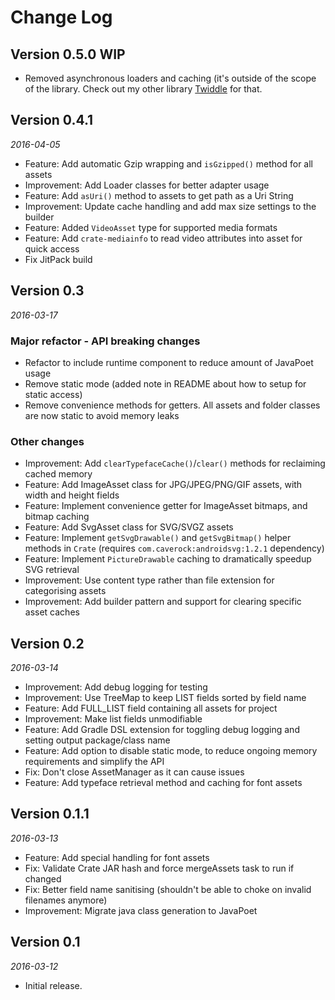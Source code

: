 Change Log
==========

## Version 0.5.0 WIP

 * Removed asynchronous loaders and caching (it's outside of the scope of the library. Check out my other library
   [Twiddle](https://github.com/oriley-me/twiddle) for that.

## Version 0.4.1

_2016-04-05_

 *  Feature: Add automatic Gzip wrapping and `isGzipped()` method for all assets
 *  Improvement: Add Loader classes for better adapter usage
 *  Feature: Add `asUri()` method to assets to get path as a Uri String
 *  Improvement: Update cache handling and add max size settings to the builder
 *  Feature: Added `VideoAsset` type for supported media formats
 *  Feature: Add `crate-mediainfo` to read video attributes into asset for quick access
 *  Fix JitPack build

## Version 0.3

_2016-03-17_

### Major refactor - API breaking changes

 *  Refactor to include runtime component to reduce amount of JavaPoet usage
 *  Remove static mode (added note in README about how to setup for static access)
 *  Remove convenience methods for getters. All assets and folder classes are now static to avoid memory leaks

### Other changes

 *  Improvement: Add `clearTypefaceCache()`/`clear()` methods for reclaiming cached memory
 *  Feature: Add ImageAsset class for JPG/JPEG/PNG/GIF assets, with width and height fields
 *  Feature: Implement convenience getter for ImageAsset bitmaps, and bitmap caching
 *  Feature: Add SvgAsset class for SVG/SVGZ assets
 *  Feature: Implement `getSvgDrawable()` and `getSvgBitmap()` helper methods in `Crate` (requires `com.caverock:androidsvg:1.2.1` dependency)
 *  Feature: Implement `PictureDrawable` caching to dramatically speedup SVG retrieval
 *  Improvement: Use content type rather than file extension for categorising assets
 *  Improvement: Add builder pattern and support for clearing specific asset caches


## Version 0.2

_2016-03-14_

 *  Improvement: Add debug logging for testing
 *  Improvement: Use TreeMap to keep LIST fields sorted by field name
 *  Feature: Add FULL_LIST field containing all assets for project
 *  Improvement: Make list fields unmodifiable
 *  Feature: Add Gradle DSL extension for toggling debug logging and setting output package/class name
 *  Feature: Add option to disable static mode, to reduce ongoing memory requirements and simplify the API
 *  Fix: Don't close AssetManager as it can cause issues
 *  Feature: Add typeface retrieval method and caching for font assets


## Version 0.1.1

_2016-03-13_

 *  Feature: Add special handling for font assets
 *  Fix: Validate Crate JAR hash and force mergeAssets task to run if changed
 *  Fix: Better field name sanitising (shouldn't be able to choke on invalid filenames anymore)
 *  Improvement: Migrate java class generation to JavaPoet


## Version 0.1

_2016-03-12_

 *  Initial release.
